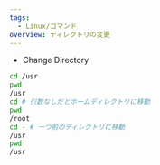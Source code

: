 ```yaml
---
tags:
  - Linux/コマンド
overview: ディレクトリの変更
---
```

- Change Directory
```bash
cd /usr
pwd
/usr
cd # 引数なしだとホームディレクトリに移動
pwd
/root
cd - # 一つ前のディレクトリに移動
/usr
pwd
/usr
```